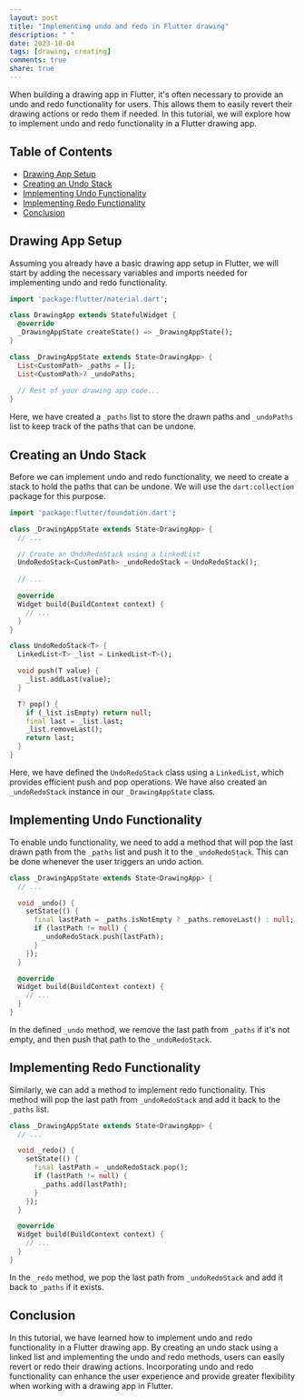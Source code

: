 ```yaml
---
layout: post
title: "Implementing undo and redo in Flutter drawing"
description: " "
date: 2023-10-04
tags: [drawing, creating]
comments: true
share: true
---
```


When building a drawing app in Flutter, it's often necessary to provide an undo and redo functionality for users. This allows them to easily revert their drawing actions or redo them if needed. In this tutorial, we will explore how to implement undo and redo functionality in a Flutter drawing app.

## Table of Contents
- [Drawing App Setup](#drawing-app-setup)
- [Creating an Undo Stack](#creating-an-undo-stack)
- [Implementing Undo Functionality](#implementing-undo-functionality)
- [Implementing Redo Functionality](#implementing-redo-functionality)
- [Conclusion](#conclusion)

## Drawing App Setup

Assuming you already have a basic drawing app setup in Flutter, we will start by adding the necessary variables and imports needed for implementing undo and redo functionality.

```dart
import 'package:flutter/material.dart';

class DrawingApp extends StatefulWidget {
  @override
  _DrawingAppState createState() => _DrawingAppState();
}

class _DrawingAppState extends State<DrawingApp> {
  List<CustomPath> _paths = [];
  List<CustomPath>? _undoPaths;
  
  // Rest of your drawing app code...
}
```

Here, we have created a `_paths` list to store the drawn paths and `_undoPaths` list to keep track of the paths that can be undone.

## Creating an Undo Stack

Before we can implement undo and redo functionality, we need to create a stack to hold the paths that can be undone. We will use the `dart:collection` package for this purpose.

```dart
import 'package:flutter/foundation.dart';

class _DrawingAppState extends State<DrawingApp> {
  // ...

  // Create an UndoRedoStack using a LinkedList
  UndoRedoStack<CustomPath> _undoRedoStack = UndoRedoStack();
  
  // ...

  @override
  Widget build(BuildContext context) {
    // ...
  }
}

class UndoRedoStack<T> {
  LinkedList<T> _list = LinkedList<T>();

  void push(T value) {
    _list.addLast(value);
  }

  T? pop() {
    if (_list.isEmpty) return null;
    final last = _list.last;
    _list.removeLast();
    return last;
  }
}
```

Here, we have defined the `UndoRedoStack` class using a `LinkedList`, which provides efficient push and pop operations. We have also created an `_undoRedoStack` instance in our `_DrawingAppState` class.

## Implementing Undo Functionality

To enable undo functionality, we need to add a method that will pop the last drawn path from the `_paths` list and push it to the `_undoRedoStack`. This can be done whenever the user triggers an undo action.

```dart
class _DrawingAppState extends State<DrawingApp> {
  // ...

  void _undo() {
    setState(() {
      final lastPath = _paths.isNotEmpty ? _paths.removeLast() : null;
      if (lastPath != null) {
        _undoRedoStack.push(lastPath);
      }
    });
  }

  @override
  Widget build(BuildContext context) {
    // ...
  }
}
```

In the defined `_undo` method, we remove the last path from `_paths` if it's not empty, and then push that path to the `_undoRedoStack`.

## Implementing Redo Functionality

Similarly, we can add a method to implement redo functionality. This method will pop the last path from `_undoRedoStack` and add it back to the `_paths` list.

```dart
class _DrawingAppState extends State<DrawingApp> {
  // ...

  void _redo() {
    setState(() {
      final lastPath = _undoRedoStack.pop();
      if (lastPath != null) {
        _paths.add(lastPath);
      }
    });
  }

  @override
  Widget build(BuildContext context) {
    // ...
  }
}
```

In the `_redo` method, we pop the last path from `_undoRedoStack` and add it back to `_paths` if it exists.

## Conclusion

In this tutorial, we have learned how to implement undo and redo functionality in a Flutter drawing app. By creating an undo stack using a linked list and implementing the undo and redo methods, users can easily revert or redo their drawing actions. Incorporating undo and redo functionality can enhance the user experience and provide greater flexibility when working with a drawing app in Flutter.